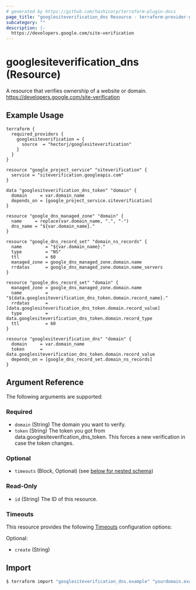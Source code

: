 ```yaml
---
# generated by https://github.com/hashicorp/terraform-plugin-docs
page_title: "googlesiteverification_dns Resource - terraform-provider-googlesiteverification"
subcategory: ""
description: |-
  https://developers.google.com/site-verification
---
```


# googlesiteverification_dns (Resource)
A resource that verifies ownership of a website or domain.
https://developers.google.com/site-verification


## Example Usage
```hcl
terraform {
  required_providers {
    googlesiteverification = {
      source  = "hectorj/googlesiteverification"
    }
  }
}

resource "google_project_service" "siteverification" {
  service = "siteverification.googleapis.com"
}

data "googlesiteverification_dns_token" "domain" {
  domain     = var.domain_name
  depends_on = [google_project_service.siteverification]
}

resource "google_dns_managed_zone" "domain" {
  name     = replace(var.domain_name, ".", "-")
  dns_name = "${var.domain_name}."
}

resource "google_dns_record_set" "domain_ns_records" {
  name         = "${var.domain_name}."
  type         = "NS"
  ttl          = 60
  managed_zone = google_dns_managed_zone.domain.name
  rrdatas      = google_dns_managed_zone.domain.name_servers
}

resource "google_dns_record_set" "domain" {
  managed_zone = google_dns_managed_zone.domain.name
  name         = "${data.googlesiteverification_dns_token.domain.record_name}."
  rrdatas      = [data.googlesiteverification_dns_token.domain.record_value]
  type         = data.googlesiteverification_dns_token.domain.record_type
  ttl          = 60
}

resource "googlesiteverification_dns" "domain" {
  domain     = var.domain_name
  token      = data.googlesiteverification_dns_token.domain.record_value
  depends_on = [google_dns_record_set.domain_ns_records]
}
```
<!-- schema generated by tfplugindocs -->
## Argument Reference
The following arguments are supported:
### Required

- `domain` (String) The domain you want to verify.
- `token` (String) The token you got from data.googlesiteverification_dns_token. This forces a new verification in case the token changes.

### Optional

- `timeouts` (Block, Optional) (see [below for nested schema](#nestedblock--timeouts))

### Read-Only

- `id` (String) The ID of this resource.


### Timeouts
This resource provides the following [Timeouts](https://www.terraform.io/docs/configuration/resources.html#timeouts) configuration options:

Optional:

- `create` (String)


## Import
```bash
$ terraform import "googlesiteverification_dns.example" "yourdomain.example.com"
```
